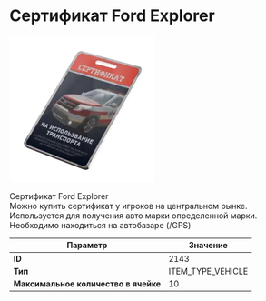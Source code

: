 # Сертификат Ford Explorer

![Item Image](../img/2143.webp?raw=true)

Сертификат Ford Explorer<br>Можно купить сертификат у игроков на центральном рынке.<br>Используется для получения авто марки определенной марки.<br>Необходимо находиться на автобазаре (/GPS)


| Параметр | Значение |
|----------|----------|
| **ID** | 2143 |
| **Тип** | ITEM_TYPE_VEHICLE |
| **Максимальное количество в ячейке** | 10 |

